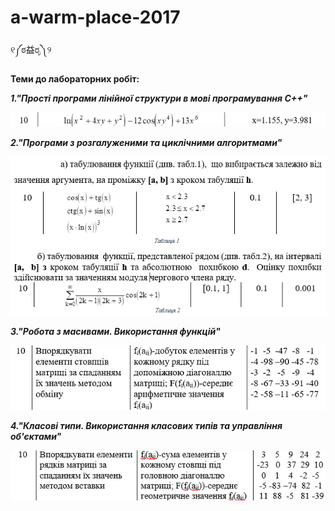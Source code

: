 ﻿# a-warm-place-2017
୧༼ಠ益ರೃ༽୨

**Теми до лабораторних робіт:**


**_1."Прості програми лінійної структури в мові програмування C++"_**

![lab1](conditions/lab1.png "Завдання до лабораторної роботи №1")

**_2."Програми з розгалуженими та циклічними алгоритмами"_**

![lab2](conditions/lab2.png "Завдання до лабораторної роботи №2")

**_3."Робота з масивами. Використання функцій"_**

![lab3](conditions/lab3.png "Завдання до лабораторної роботи №3")

**_4."Класові типи. Використання класових типів та управління об'єктами"_**

![lab3](conditions/lab4.png "Завдання до лабораторної роботи №4")